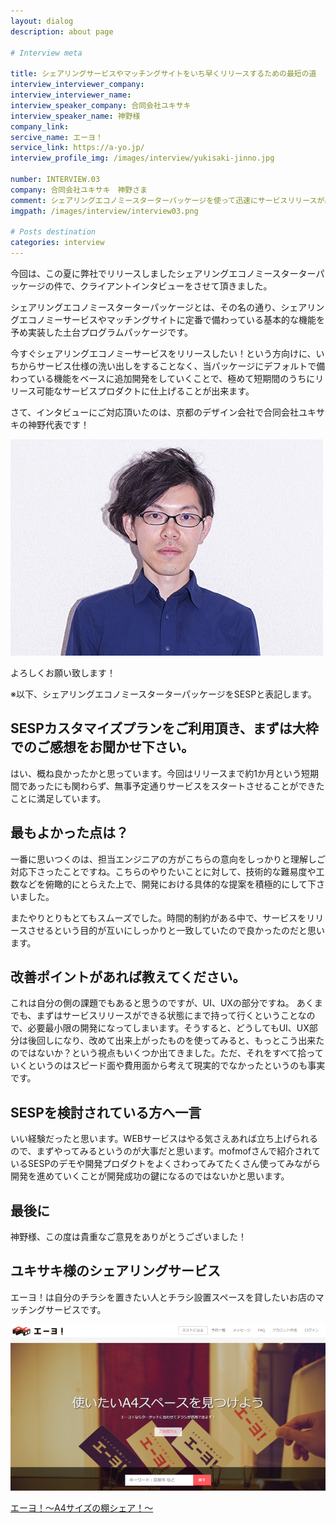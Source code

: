 ```yaml
---
layout: dialog
description: about page

# Interview meta

title: シェアリングサービスやマッチングサイトをいち早くリリースするための最短の道
interview_interviewer_company:
interview_interviewer_name:
interview_speaker_company: 合同会社ユキサキ
interview_speaker_name: 神野様
company_link:
sercive_name: エーヨ！
service_link: https://a-yo.jp/
interview_profile_img: /images/interview/yukisaki-jinno.jpg

number: INTERVIEW.03
company: 合同会社ユキサキ　神野さま
comment: シェアリングエコノミースターターパッケージを使って迅速にサービスリリースが出来た
imgpath: /images/interview/interview03.png

# Posts destination
categories: interview
---
```


今回は、この夏に弊社でリリースしましたシェアリングエコノミースターターパッケージの件で、クライアントインタビューをさせて頂きました。

シェアリングエコノミースターターパッケージとは、その名の通り、シェアリングエコノミーサービスやマッチングサイトに定番で備わっている基本的な機能を予め実装した土台プログラムパッケージです。

今すぐシェアリングエコノミーサービスをリリースしたい！という方向けに、いちからサービス仕様の洗い出しをすることなく、当パッケージにデフォルトで備わっている機能をベースに追加開発をしていくことで、極めて短期間のうちにリリース可能なサービスプロダクトに仕上げることが出来ます。

さて、インタビューにご対応頂いたのは、京都のデザイン会社で合同会社ユキサキの神野代表です！

![合同会社ユキサキ 神野様](/images/interview/yukisaki-jinno.jpg)

よろしくお願い致します！

※以下、シェアリングエコノミースターターパッケージをSESPと表記します。

## SESPカスタマイズプランをご利用頂き、まずは大枠でのご感想をお聞かせ下さい。

はい、概ね良かったかと思っています。今回はリリースまで約1か月という短期間であったにも関わらず、無事予定通りサービスをスタートさせることができたことに満足しています。

## 最もよかった点は？

一番に思いつくのは、担当エンジニアの方がこちらの意向をしっかりと理解しご対応下さったことですね。こちらのやりたいことに対して、技術的な難易度や工数などを俯瞰的にとらえた上で、開発における具体的な提案を積極的にして下さいました。

またやりとりもとてもスムーズでした。時間的制約がある中で、サービスをリリースさせるという目的が互いにしっかりと一致していたので良かったのだと思います。

## 改善ポイントがあれば教えてください。
これは自分の側の課題でもあると思うのですが、UI、UXの部分ですね。
あくまでも、まずはサービスリリースができる状態にまで持って行くということなので、必要最小限の開発になってしまいます。そうすると、どうしてもUI、UX部分は後回しになり、改めて出来上がったものを使ってみると、もっとこう出来たのではないか？という視点もいくつか出てきました。ただ、それをすべて拾っていくというのはスピード面や費用面から考えて現実的でなかったというのも事実です。

## SESPを検討されている方へ一言
いい経験だったと思います。WEBサービスはやる気さえあれば立ち上げられるので、まずやってみるというのが大事だと思います。mofmofさんで紹介されているSESPのデモや開発プロダクトをよくさわってみてたくさん使ってみながら開発を進めていくことが開発成功の鍵になるのではないかと思います。

## 最後に
神野様、この度は貴重なご意見をありがとうございました！

## ユキサキ様のシェアリングサービス
エーヨ！は自分のチラシを置きたい人とチラシ設置スペースを貸したいお店のマッチングサービスです。

![エーヨ！](/images/interview/ayo.jpg)

[エーヨ！～A4サイズの棚シェア！～](https://a-yo.jp/)
